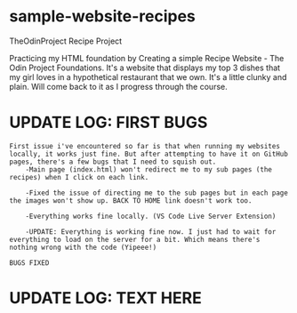 # sample-website-recipes
TheOdinProject Recipe Project

Practicing my HTML foundation by Creating a simple Recipe Website - The Odin Project Foundations.
It's a website that displays my top 3 dishes that my girl loves in a hypothetical restaurant that we own.
It's a little clunky and plain. Will come back to it as I progress through the course.

# UPDATE LOG: FIRST BUGS

    First issue i've encountered so far is that when running my websites locally, it works just fine. But after attempting to have it on GitHub pages, there's a few bugs that I need to squish out. 
        -Main page (index.html) won't redirect me to my sub pages (the recipes) when I click on each link.
        
        -Fixed the issue of directing me to the sub pages but in each page the images won't show up. BACK TO HOME link doesn't work too.
        
        -Everything works fine locally. (VS Code Live Server Extension)

        -UPDATE: Everything is working fine now. I just had to wait for everything to load on the server for a bit. Which means there's nothing wrong with the code (Yipeee!)

    BUGS FIXED


# UPDATE LOG: TEXT HERE
